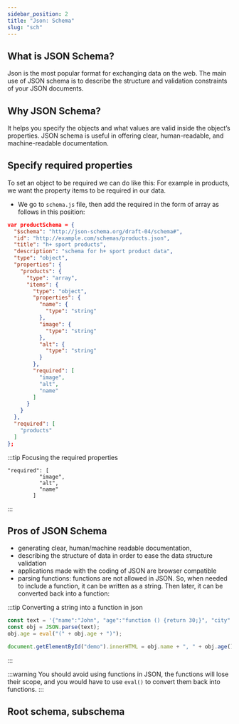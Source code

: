 ```yaml
---
sidebar_position: 2 
title: "Json: Schema"
slug: "sch"
---
```

## What is JSON Schema?
Json is the most popular format for exchanging data on the web. 
The main use of JSON schema is to describe the structure and validation constraints of your JSON documents.

## Why JSON Schema?
It helps you specify the objects and what values are valid inside the object’s properties. JSON schema is useful in offering clear, human-readable, and machine-readable documentation.


## Specify required properties
To set an object to be required we can do like this:
For example in products, we want the property items to be required in our data.
- We go to `schema.js` file, then add the required in the form of array as follows in this position:

```json title=" JSON containing schema for product data with required properties"
var productSchema = {
  "$schema": "http://json-schema.org/draft-04/schema#",
  "id": "http://example.com/schemas/products.json",
  "title": "h+ sport products",
  "description": "schema for h+ sport product data",
  "type": "object",
  "properties": {
    "products": {
      "type": "array",
      "items": {
        "type": "object",
        "properties": {
          "name": {
            "type": "string"
          },
          "image": {
            "type": "string"
          },
          "alt": {
            "type": "string"
          }
        },
        "required": [
          "image",
          "alt",
          "name"
        ]
      }
    }
  },
  "required": [
    "products"
  ]
};
```

:::tip Focusing the required properties
```
"required": [
          "image",
          "alt",
          "name"
        ]
```
:::


## Pros of JSON Schema

- generating clear, human/machine readable documentation,
- describing the structure of data in order to ease the data structure validation
- applications made with the coding of JSON are browser compatible
- parsing functions: functions are not allowed in JSON. So, when needed to include a function, it can be written as a string. Then later, it can be converted back into a function:

:::tip Converting a string into a function in json
```javascript
const text = '{"name":"John", "age":"function () {return 30;}", "city":"New York"}';
const obj = JSON.parse(text);
obj.age = eval("(" + obj.age + ")");

document.getElementById("demo").innerHTML = obj.name + ", " + obj.age(); 
```
:::

:::warning
You should avoid using functions in JSON, the functions will lose their scope, and you would have to use `eval()` to convert them back into functions.
:::

## Root schema, subschema
